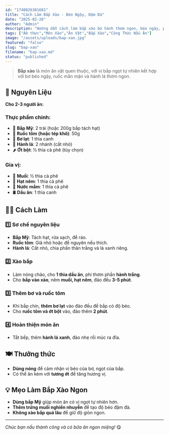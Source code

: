 ```yaml
---
id: "1740826301681"
title: "Cách Làm Bắp Xào - Béo Ngậy, Đậm Đà"
date: "2025-02-28"
author: "Admin"
description: "Hướng dẫn cách làm bắp xào bơ hành thơm ngon, béo ngậy, phù hợp làm món ăn vặt hấp dẫn."
tags: ["Ẩm thực","Món Xào","Ăn Vặt","Bắp Xào","Công Thức Nấu Ăn"]
image: "/assets/uploads/bap-xao.jpg"
featured: "false"
slug: "bap-xao"
filename: "bap-xao.md"
status: "published"
---
```

> **Bắp xào** là món ăn vặt quen thuộc, với vị bắp ngọt tự nhiên kết hợp với bơ béo ngậy, ruốc mằn mặn và hành lá thơm ngon.

## 🛒 Nguyên Liệu  

**Cho 2-3 người ăn:**  

### Thực phẩm chính:  
- 🌽 **Bắp Mỹ**: 2 trái (hoặc 200g bắp tách hạt)  
- 🦐 **Ruốc tôm (hoặc tép khô)**: 50g  
- 🧈 **Bơ lạt**: 1 thìa canh  
- 🧅 **Hành lá**: 2 nhánh (cắt nhỏ)  
- 🌶️ **Ớt bột**: ½ thìa cà phê (tùy chọn)  

### Gia vị:  
- 🧂 **Muối**: ½ thìa cà phê  
- 🍚 **Hạt nêm**: 1 thìa cà phê  
- 🥄 **Nước mắm**: 1 thìa cà phê  
- 🛢️ **Dầu ăn**: 1 thìa canh  

## 👩‍🍳 Cách Làm  

### 1️⃣ Sơ chế nguyên liệu  
- **Bắp Mỹ**: Tách hạt, rửa sạch, để ráo.  
- **Ruốc tôm**: Giã nhỏ hoặc để nguyên nếu thích.  
- **Hành lá**: Cắt nhỏ, chia phần thân trắng và lá xanh riêng.  

### 2️⃣ Xào bắp  
- Làm nóng chảo, cho **1 thìa dầu ăn**, phi thơm phần **hành trắng**.  
- Cho **bắp vào xào**, nêm **muối, hạt nêm**, đảo đều **3-5 phút**.  

### 3️⃣ Thêm bơ và ruốc tôm  
- Khi bắp chín, **thêm bơ lạt** vào đảo đều để bắp có độ béo.  
- Cho **ruốc tôm và ớt bột** vào, đảo thêm **2 phút**.  

### 4️⃣ Hoàn thiện món ăn  
- Tắt bếp, thêm **hành lá xanh**, đảo nhẹ rồi múc ra đĩa.  

## 🍽️ Thưởng thức  

- **Dùng nóng** để cảm nhận vị béo của bơ, ngọt của bắp.  
- Có thể ăn kèm với **tương ớt** để tăng hương vị.  

## 💡 Mẹo Làm Bắp Xào Ngon  

- **Dùng bắp Mỹ** giúp món ăn có vị ngọt tự nhiên hơn.  
- **Thêm trứng muối nghiền nhuyễn** để tạo độ béo đậm đà.  
- **Không xào bắp quá lâu** để giữ độ giòn ngon.  

---

*Chúc bạn nấu thành công và có bữa ăn ngon miệng!* 😋